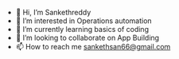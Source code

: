 - 👋 Hi, I’m Sankethreddy
- 👀 I’m interested in Operations automation 
- 🌱 I’m currently learning basics of coding 
- 💞️ I’m looking to collaborate on App Building 
- 📫 How to reach me sankethsan66@gmail.com

<!---
Sankethreddy1/Sankethreddy1 is a ✨ special ✨ repository because its `README.md` (this file) appears on your GitHub profile.
You can click the Preview link to take a look at your changes.
--->
